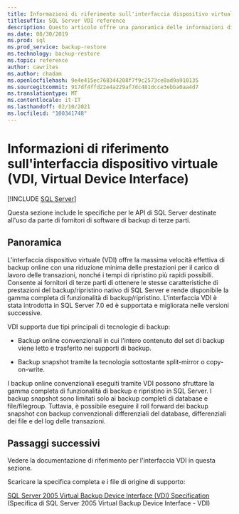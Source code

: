 ```yaml
---
title: Informazioni di riferimento sull'interfaccia dispositivo virtuale
titlesuffix: SQL Server VDI reference
description: Questo articolo offre una panoramica delle informazioni di riferimento sull'interfaccia dispositivo virtuale per il backup di SQL Server.
ms.date: 08/30/2019
ms.prod: sql
ms.prod_service: backup-restore
ms.technology: backup-restore
ms.topic: reference
author: cawrites
ms.author: chadam
ms.openlocfilehash: 9e4e415ec768344208f7f9c2573ce0ad9a910135
ms.sourcegitcommit: 917df4ffd22e4a229af7dc481dcce3ebba0aa4d7
ms.translationtype: MT
ms.contentlocale: it-IT
ms.lasthandoff: 02/10/2021
ms.locfileid: "100341748"
---
```

# <a name="virtual-device-interface-vdi-reference"></a>Informazioni di riferimento sull'interfaccia dispositivo virtuale (VDI, Virtual Device Interface)

[!INCLUDE [SQL Server](../../../includes/applies-to-version/sqlserver.md)]

Questa sezione include le specifiche per le API di SQL Server destinate all'uso da parte di fornitori di software di backup di terze parti.

## <a name="overview"></a>Panoramica

L'interfaccia dispositivo virtuale (VDI) offre la massima velocità effettiva di backup online con una riduzione minima delle prestazioni per il carico di lavoro delle transazioni, nonché i tempi di ripristino più rapidi possibili. Consente ai fornitori di terze parti di ottenere le stesse caratteristiche di prestazioni del backup/ripristino nativo di SQL Server e rende disponibile la gamma completa di funzionalità di backup/ripristino. L'interfaccia VDI è stata introdotta in SQL Server 7.0 ed è supportata e migliorata nelle versioni successive.

VDI supporta due tipi principali di tecnologie di backup:

- Backup online convenzionali in cui l'intero contenuto del set di backup viene letto e trasferito nei supporti di backup.

- Backup snapshot tramite la tecnologia sottostante split-mirror o copy-on-write.

I backup online convenzionali eseguiti tramite VDI possono sfruttare la gamma completa di funzionalità di backup e ripristino in SQL Server. I backup snapshot sono limitati solo ai backup completi di database e file/filegroup. Tuttavia, è possibile eseguire il roll forward dei backup snapshot con backup convenzionali differenziali del database, differenziali dei file e del log delle transazioni.

## <a name="next-steps"></a>Passaggi successivi

Vedere la documentazione di riferimento per l'interfaccia VDI in questa sezione.

Scaricare la specifica completa e i file di origine di supporto:

[SQL Server 2005 Virtual Backup Device Interface (VDI) Specification](https://www.microsoft.com/download/details.aspx?id=17282) (Specifica di SQL Server 2005 Virtual Backup Device Interface - VDI)